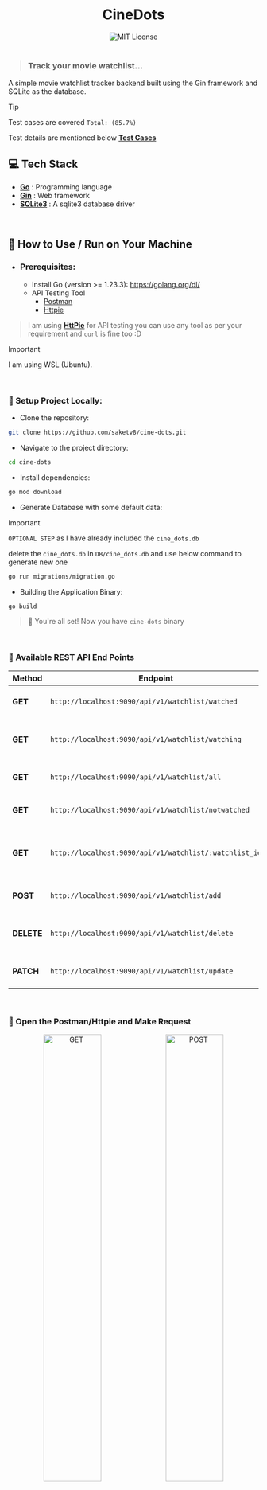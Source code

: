 <h1 align="center">CineDots</h1>


<div align="center">
  <!-- <img src="https://img.shields.io/badge/Assignment%20Project%20for%20-Keploy%20API%20Fellowship%20-ea580c?style=for-the-badge" alt="Showcase Project"> -->
  
  <!-- <br> -->
  
  <img src="https://img.shields.io/badge/License-MIT-ed8796.svg?style=for-the-badge" alt="MIT License">
</div>

<br>

> ### Track your movie watchlist...

A simple movie watchlist tracker backend built using the Gin framework and SQLite as the database.


> [!TIP]
> Test cases are covered `Total: (85.7%)`
>
> Test details are mentioned below [**Test Cases**](#test_tube-running-tests)

## :computer: Tech Stack
- [**Go**](https://go.dev/) : Programming language
- [**Gin**](https://github.com/gin-gonic/gin) : Web framework
- [**SQLite3**](https://github.com/mattn/go-sqlite3) : A sqlite3 database driver

<br>

## :book: How to Use / Run on Your Machine

- ### Prerequisites:
    - Install Go (version >= 1.23.3): https://golang.org/dl/
    - API Testing Tool
      - [Postman](https://www.postman.com/downloads/)
      - [Httpie](https://httpie.io/download)

> I am using [**HttPie**](https://httpie.io/download) for API testing
> you can use any tool as per your requirement
> and `curl` is fine too :D

> [!IMPORTANT]  
> I am using WSL (Ubuntu).

<br>

### :toolbox: Setup Project Locally:

- Clone the repository:
```sh
git clone https://github.com/saketv8/cine-dots.git
```

- Navigate to the project directory:
```sh
cd cine-dots
```

- Install dependencies:
```sh
go mod download
```
- Generate Database with some default data:

> [!IMPORTANT]
>
> `OPTIONAL STEP` as I have already included the `cine_dots.db`
>
>  delete the `cine_dots.db` in `DB/cine_dots.db` and use below command to generate new one

```sh
go run migrations/migration.go
```

- Building the Application Binary:
```sh
go build
```

> :rocket: You're all set! Now you have `cine-dots` binary

<br>

### :bookmark_tabs: Available REST API End Points

| Method   | Endpoint                                             | Description                     |
|----------|-----------------------------------------------------|---------------------------------|
| **GET**  | `http://localhost:9090/api/v1/watchlist/watched`                         | Get watched items               |
| **GET**  | `http://localhost:9090/api/v1/watchlist/watching`                        | Get currently watching items    |
| **GET**  | `http://localhost:9090/api/v1/watchlist/all`                             | Get all items in the watchlist  |
| **GET**  | `http://localhost:9090/api/v1/watchlist/notwatched`                      | Get items not yet watched       |
| **GET**  | `http://localhost:9090/api/v1/watchlist/:watchlist_id`                   | Get details of a specific watchlist by ID |
| **POST** | `http://localhost:9090/api/v1/watchlist/add`                             | Add a new item to the watchlist |
| **DELETE** | `http://localhost:9090/api/v1/watchlist/delete`                        | Delete an item from the watchlist |
| **PATCH** | `http://localhost:9090/api/v1/watchlist/update`                         | Update an item in the watchlist |

<br>

### :satellite: Open the Postman/Httpie and Make Request

<div align="center">
    <img src="./docs/assets/watchlist_all.png" alt="GET" style="width: 48%;">
    <img src="./docs/assets/watchlist_add.png" alt="POST" style="width: 48%;">
</div>

<div align="center">
    <img src="./docs/assets/watchlist_delete.png" alt="DELETE" style="width: 48%;">
    <img src="./docs/assets/watchlist_update.png" alt="PATCH" style="width: 48%;">
</div>

<br>

### :jigsaw: Usage Examples

> [!IMPORTANT]  
> Add these json value as body while making request

#### 🐻‍❄️ POST (Add New WatchList)

body of the request
```json
{
  "title": "Coco",
  "release_year": 2017,
  "genre": "Animation",
  "director": "Lee Unkrich",
  "status": "not watched",
  "added_date": "2025-06-20T00:00:00Z"
}
```

#### 🐳 DELETE (Delete WatchList by ID)

body of the request
```json
{
  "watchlist_id": 6
}
```

#### 🐦‍🔥 PATCH (Update WatchLList by ID)

body of the request
```json
{
  "watchlist_id": 7,
  "title": "Coco",
  "release_year": 2017,
  "genre": "Animation",
  "director": "Lee Unkrich",
  "status": "watching"
}
```

<br>

> [!NOTE]  
> 🌸 `Assignment - 3`

### :test_tube: Running Tests

To run **all tests**:

```bash
go test ./tests/...
```

To run tests with verbose output:

```bash
go test -v ./tests/...
```

<br>

### 📊 Viewing Test Coverage

**Step-1:** To generate a coverage report:

```bash
go test -v -coverpkg=./pkg/handlers,./pkg/repositories ./tests/... -coverprofile=coverage.out
```

**Step-2:** To view a coverage summary in the terminal:

```bash
go tool cover -func=coverage.out
```

**Step-3:** To view a detailed HTML report:

```bash
go tool cover -html=coverage.out -o coverage.html 
```


> [!IMPORTANT]
>
> After generating the `coverage.html` file open it in browser to view the report

<br>

<div align="center">
    <img src="./docs/assets/tests/test_run.png" alt="GET" style="width: 48%;">
    <img src="./docs/assets/tests/test_coverage_summary.png" alt="POST" style="width: 48%;">
</div>

<div align="center">
    <img src="./docs/assets/tests/test_unit_test.png" alt="DELETE" style="width: 48%;">
    <img src="./docs/assets/tests/test_integration_test.jpeg" alt="PATCH" style="width: 48%;">
</div>

<br>


## :seedling: Todo / Future Improvements
- [x] Show All WatchList
- [x] Get Particular WatchList By ID
- [x] Add New WatchList Data
- [x] Delete WatchList Data
- [x] Update WatchList Data
- [x] Add Test
- [ ] Web Application for this API (NextJS/Vite-React)

## :compass: About
This project was created as an assignment for Session 2 of Keploy's API Fellowship.
